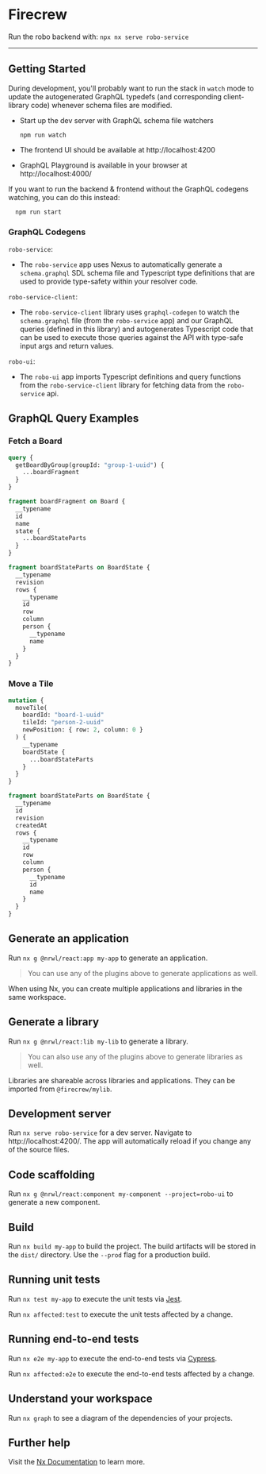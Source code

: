 # Firecrew

Run the robo backend with: `npx nx serve robo-service`

---

## Getting Started

During development, you'll probably want to run the stack in `watch` mode to update
the autogenerated GraphQL typedefs (and corresponding client-library code) whenever schema
files are modified.

- Start up the dev server with GraphQL schema file watchers

      npm run watch

- The frontend UI should be available at http://localhost:4200

- GraphQL Playground is available in your browser at http://localhost:4000/

If you want to run the backend & frontend without the GraphQL codegens watching,
you can do this instead:

      npm run start

### GraphQL Codegens

`robo-service`:

- The `robo-service` app uses Nexus to automatically generate a `schema.graphql` SDL schema file and Typescript
  type definitions that are used to provide type-safety within
  your resolver code.

`robo-service-client`:

- The `robo-service-client` library uses `graphql-codegen` to watch the `schema.graphql` file (from the `robo-service` app) and our GraphQL queries (defined in this library) and autogenerates Typescript code that can be used to execute those queries against the API with type-safe input args and return values.

`robo-ui`:

- The `robo-ui` app imports Typescript definitions and query functions from the `robo-service-client` library for fetching data from the `robo-service` api.

## GraphQL Query Examples

### Fetch a Board

```graphql
query {
  getBoardByGroup(groupId: "group-1-uuid") {
    ...boardFragment
  }
}

fragment boardFragment on Board {
  __typename
  id
  name
  state {
    ...boardStateParts
  }
}

fragment boardStateParts on BoardState {
  __typename
  revision
  rows {
    __typename
    id
    row
    column
    person {
      __typename
      name
    }
  }
}
```

### Move a Tile

```graphql
mutation {
  moveTile(
    boardId: "board-1-uuid"
    tileId: "person-2-uuid"
    newPosition: { row: 2, column: 0 }
  ) {
    __typename
    boardState {
      ...boardStateParts
    }
  }
}

fragment boardStateParts on BoardState {
  __typename
  id
  revision
  createdAt
  rows {
    __typename
    id
    row
    column
    person {
      __typename
      id
      name
    }
  }
}
```

## Generate an application

Run `nx g @nrwl/react:app my-app` to generate an application.

> You can use any of the plugins above to generate applications as well.

When using Nx, you can create multiple applications and libraries in the same workspace.

## Generate a library

Run `nx g @nrwl/react:lib my-lib` to generate a library.

> You can also use any of the plugins above to generate libraries as well.

Libraries are shareable across libraries and applications. They can be imported from `@firecrew/mylib`.

## Development server

Run `nx serve robo-service` for a dev server. Navigate to http://localhost:4200/. The app will automatically reload if you change any of the source files.

## Code scaffolding

Run `nx g @nrwl/react:component my-component --project=robo-ui` to generate a new component.

## Build

Run `nx build my-app` to build the project. The build artifacts will be stored in the `dist/` directory. Use the `--prod` flag for a production build.

## Running unit tests

Run `nx test my-app` to execute the unit tests via [Jest](https://jestjs.io).

Run `nx affected:test` to execute the unit tests affected by a change.

## Running end-to-end tests

Run `nx e2e my-app` to execute the end-to-end tests via [Cypress](https://www.cypress.io).

Run `nx affected:e2e` to execute the end-to-end tests affected by a change.

## Understand your workspace

Run `nx graph` to see a diagram of the dependencies of your projects.

## Further help

Visit the [Nx Documentation](https://nx.dev) to learn more.

